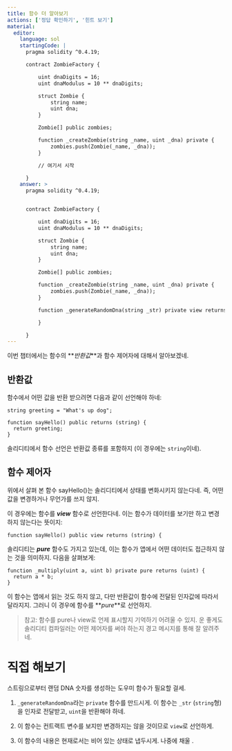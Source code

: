 ```yaml
---
title: 함수 더 알아보기
actions: ['정답 확인하기', '힌트 보기']
material:
  editor:
    language: sol
    startingCode: |
      pragma solidity ^0.4.19;

      contract ZombieFactory {

          uint dnaDigits = 16;
          uint dnaModulus = 10 ** dnaDigits;

          struct Zombie {
              string name;
              uint dna;
          }

          Zombie[] public zombies;

          function _createZombie(string _name, uint _dna) private {
              zombies.push(Zombie(_name, _dna));
          }

          // 여기서 시작

      }
    answer: >
      pragma solidity ^0.4.19;


      contract ZombieFactory {

          uint dnaDigits = 16;
          uint dnaModulus = 10 ** dnaDigits;

          struct Zombie {
              string name;
              uint dna;
          }

          Zombie[] public zombies;

          function _createZombie(string _name, uint _dna) private {
              zombies.push(Zombie(_name, _dna));
          } 

          function _generateRandomDna(string _str) private view returns (uint) {

          }

      }
---
```


이번 챕터에서는 함수의 **_반환값_**과 함수 제어자에 대해서 알아보겠네.

## 반환값

함수에서 어떤 값을 반환 받으려면 다음과 같이 선언해야 하네:

```
string greeting = "What's up dog";

function sayHello() public returns (string) {
  return greeting;
}
```

솔리디티에서 함수 선언은 반환값 종류를 포함하지 (이 경우에는 `string`이네).

## 함수 제어자

위에서 살펴 본 함수 sayHello()는 솔리디티에서 상태를 변화시키지 않는다네. 즉, 어떤 값을 변경하거나 무언가를 쓰지 않지.

이 경우에는 함수를 **_view_** 함수로 선언한다네. 이는 함수가 데이터를 보기만 하고 변경하지 않는다는 뜻이지:

```
function sayHello() public view returns (string) {
```

솔리디티는 **_pure_** 함수도 가지고 있는데, 이는 함수가 앱에서 어떤 데이터도 접근하지 않는 것을 의미하지. 다음을 살펴보게:

```
function _multiply(uint a, uint b) private pure returns (uint) {
  return a * b;
}
```

이 함수는 앱에서 읽는 것도 하지 않고, 다만 반환값이 함수에 전달된 인자값에 따라서 달라지지. 그러니 이 경우에 함수를 **_pure_**로 선언하지.

> 참고: 함수를 pure나 view로 언제 표시할지 기억하기 어려울 수 있지. 운 좋게도 솔리디티 컴파일러는 어떤 제어자를 써야 하는지 경고 메시지를 통해 잘 알려주네.

# 직접 해보기

스트링으로부터 랜덤 DNA 숫자를 생성하는 도우미 함수가 필요할 걸세. 

1. `_generateRandomDna`라는 `private` 함수를 만드시게. 이 함수는 `_str` (`string`형)을 인자로 전달받고, `uint`을 반환해야 하네.

2. 이 함수는 컨트랙트 변수를 보지만 변경하지는 않을 것이므로 `view`로 선언하게.

3. 이 함수의 내용은 현재로서는 비어 있는 상태로 냅두시게. 나중에 채울 . 

